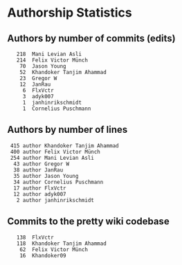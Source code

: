 # Authorship Statistics

## Authors by number of commits (edits)

```
   218	Mani Levian Asli
   214	Felix Victor Münch
    70	Jason Young
    52	Khandoker Tanjim Ahammad
    23	Gregor W
    12	JanRau
     6	FlxVctr
     3	adyk007
     1	janhinrikschmidt
     1	Cornelius Puschmann
```

## Authors by number of lines

```
 415 author Khandoker Tanjim Ahammad
 400 author Felix Victor Münch
 254 author Mani Levian Asli
  43 author Gregor W
  38 author JanRau
  35 author Jason Young
  34 author Cornelius Puschmann
  17 author FlxVctr
  12 author adyk007
   2 author janhinrikschmidt
```

## Commits to the pretty wiki codebase

```
   138	FlxVctr
   118	Khandoker Tanjim Ahammad
    62	Felix Victor Münch
    16	Khandoker09
```
